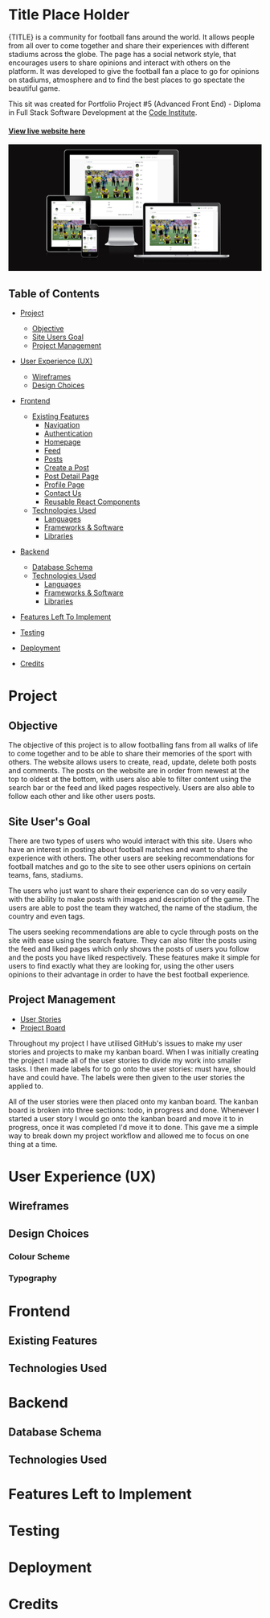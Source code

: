 # Title Place Holder

{TITLE} is a community for football fans around the world. It allows people from all over to come together and share their experiences with different stadiums across the globe. The page has a social network style, that encourages users to share opinions and interact with others on the platform. It was developed to give the football fan a place to go for opinions on stadiums, atmosphere and to find the best places to go spectate the beautiful game.

This sit was created for Portfolio Project #5 (Advanced Front End) - Diploma in Full Stack Software Development at the [Code Institute](https://www.codeinstitute.net).

#### [View live website here](https://portfolio-project-5-sa-0f66607dde4e.herokuapp.com/)

![Site view across devices](/images/pp5-amiresponsive.png)

## Table of Contents

- [Project](<#project>)
    * [Objective](<#objective>)
    * [Site Users Goal](<#site-users-goal>)
    * [Project Management](<#project-management>)

- [User Experience (UX)](<#user-experience-ux>)
    * [Wireframes](<#wireframes>)
    * [Design Choices](<#design-choices>)

- [Frontend](#frontend)
    - [Existing Features](#features)
        * [Navigation](#navigation)
        * [Authentication](#authentication)
        * [Homepage](#homepage)
        * [Feed](#feed)
        * [Posts](#posts)
        * [Create a Post](#create-a-post)
        * [Post Detail Page](#Post-detail-page)
        * [Profile Page](#profile-page)
        * [Contact Us](#contact)
        * [Reusable React Components](#reusable-react-components)
    - [Technologies Used](<#technologies-used>)
        * [Languages](<#languages>)
        * [Frameworks & Software](<#frameworks--software>)
        * [Libraries](<#libraries>)

- [Backend](#backend)
    - [Database Schema](<#database-schema>)
    - [Technologies Used](<#technologies-used>)
        * [Languages](<#languages>)
        * [Frameworks & Software](<#frameworks--software>)
        * [Libraries](<#libraries>)

- [Features Left To Implement](<#features-left-to-implement>)
- [Testing](#testing)
- [Deployment](#deployment)
- [Credits](#credits)

# **Project**

## Objective

The objective of this project is to allow footballing fans from all walks of life to come together and to be able to share their memories of the sport with others. The website allows users to create, read, update, delete both posts and comments. The posts on the website are in order from newest at the top to oldest at the bottom, with users also able to filter content using the search bar or the feed and liked pages respectively. Users are also able to follow each other and like other users posts.

## Site User's Goal

There are two types of users who would interact with this site. Users who have an interest in posting about football matches and want to share the experience with others. The other users are seeking recommendations for football matches and go to the site to see other users opinions on certain teams, fans, stadiums.

The users who just want to share their experience can do so very easily with the ability to make posts with images and description of the game. The users are able to post the team they watched, the name of the stadium, the country and even tags.

The users seeking recommendations are able to cycle through posts on the site with ease using the search feature. They can also filter the posts using the feed and liked pages which only shows the posts of users you follow and the posts you have liked respectively. These features make it simple for users to find exactly what they are looking for, using the other users opinions to their advantage in order to have the best football experience.

## Project Management

- [User Stories](https://github.com/ScottA27/Portfolio-Project-5/issues)
- [Project Board](https://github.com/users/ScottA27/projects/10)

Throughout my project I have utilised GitHub's issues to make my user stories and projects to make my kanban board. When I was initially creating the project I made all of the user stories to divide my work into smaller tasks. I then made labels for to go onto the user stories: must have, should have and could have. The labels were then given to the user stories the applied to.

All of the user stories were then placed onto my kanban board. The kanban board is broken into three sections: todo, in progress and done. Whenever I started a user story I would go onto the kanban board and move it to in progress, once it was completed I'd move it to done. This gave me a simple way to break down my project workflow and allowed me to focus on one thing at a time.

# **User Experience (UX)**

## Wireframes

## Design Choices

### Colour Scheme 

### Typography

# **Frontend**

## Existing Features

## **Technologies Used**

# **Backend**

## Database Schema

## **Technologies Used**

# **Features Left to Implement**

# **Testing**

# **Deployment**

# **Credits**